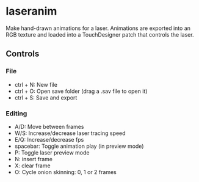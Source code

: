 # laseranim
 
Make hand-drawn animations for a laser.
Animations are exported into an RGB texture and loaded into a TouchDesigner patch that controls the laser.

## Controls
### File
 * ctrl + N: New file
 * ctrl + O: Open save folder (drag a .sav file to open it)
 * ctrl + S: Save and export

### Editing
 * A/D: Move between frames
 * W/S: Increase/decrease laser tracing speed
 * E/Q: Increase/decrease fps
 * spacebar: Toggle animation play (in preview mode)
 * P: Toggle laser preview mode
 * N: insert frame
 * X: clear frame
 * O: Cycle onion skinning: 0, 1 or 2 frames